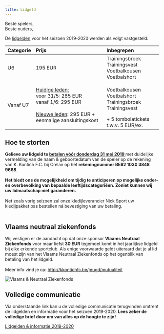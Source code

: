 ```yaml
---
title: Lidgeld
---
```

<p>Beste spelers,
    <br />Beste ouders,</p>
<p>De <u>lidgelden</u> voor het seizoen 2019-2020 werden als volgt vastgesteld:</p>
<div class="overflow-x-auto">
    <table width="100%" cellspacing="0">
        <thead>
            <tr>
                <th class="align-left">Categorie</th>
                <th class="align-left" style="text-align: left;">Prijs</th>
                <th class="align-left" style="text-align: left;">Inbegrepen</th>
            </tr>
        </thead>
        <tbody>
            <tr>
                <td class="dark">U6</td>
                <td>195 EUR</td>
                <td>Trainingsbroek
                    <br />Trainingsvest
                    <br />Voetbalkousen
                    <br />Voetbalshort</td>
            </tr>
            <tr>
                <td class="dark" rowspan="2">Vanaf U7</td>
                <td><u>Huidige leden:</u>&nbsp;
                    <br />voor 31/5: 285 EUR
                    <br />vanaf 1/6: 295 EUR
                    <br />
                    <br /><u>Nieuwe leden</u>: 295 EUR + eenmalige aansluitingskost</td>
                <td>
                    <p>Voetbalkousen
                        <br />Voetbalshort
                        <br />Trainingsbroek
                        <br />Trainingsvest</p>
                    + 5 tombolatickets t.w.v. 5 EUR/ex.</td>
            </tr>
        </tbody>
    </table>
</div>
<h2>Hoe te storten</h2>
<p><strong>Gelieve uw lidgeld te <u>betalen v&oacute;&oacute;r donderdag 31 mei 2019 </u></strong>met duidelijke vermelding van de naam &amp; geboortedatum van de speler op de rekening van K. Kontich F.C. bij Crelan op het <strong>rekeningnummer BE82 1030 3848 9668</strong>.
    <br />
    <br /><strong>Het biedt ons de mogelijkheid om tijdig te anticiperen op mogelijke onder- en overbevolking van bepaalde leeftijdscategori&euml;en. Zoniet kunnen wij uw lidmaatschap niet garanderen.</strong>
    <br />
    <br />Net zoals vorig seizoen zal onze kledijleverancier Nick Sport uw kledijpakket pas bestellen n&aacute; bevestiging van uw betaling.
    <br />
    <br />
</p>
<h2>Vlaams neutraal ziekenfonds</h2>
<p>Wij vestigen er de aandacht op dat onze sponsor <strong>Vlaams Neutraal Ziekenfonds</strong> voor maar liefst <strong>30 EUR</strong> tegemoet komt in het jaarlijkse lidgeld bij elke erkende sportclub. Als enige voorwaarde geldt uiteraard dat je al lid moest zijn van het Vlaams Neutraal Ziekenfonds op het ogenblik van betaling van het lidgeld.
    <br />
    <br />Meer info vind je op: <a href="http://kkontichfc.be/jeugd/mutualiteit">http://kkontichfc.be/jeugd/mutualiteit</a></p>
<div class="center py-6"><img style="max-width: 80%;" src="https://res.cloudinary.com/kkontichfc/image/upload/v1556376650/sponsors/vlaams-neutraal-ziekenfonds.png" alt="Vlaams &amp; Neutraal Ziekenfonds" /></div>
<h2>Volledige communicatie</h2>
<p>Via onderstaande link kan u de volledige communicatie terugvinden omtrent de lidgelden en informatie voor het seizoen 2019-2020. <strong>Lees zeker de volledige brief door om van alles op de hoogte te zijn!</strong></p>
<div><a class="more" title="Lidgelden 2019-2020" href="https://res.cloudinary.com/kkontichfc/image/upload/v1561490168/downloads/lidgelden-2019-2020_jvciof.pdf" target="_blank" rel="noopener">Lidgelden &amp; informatie 2019-2020</a></div>